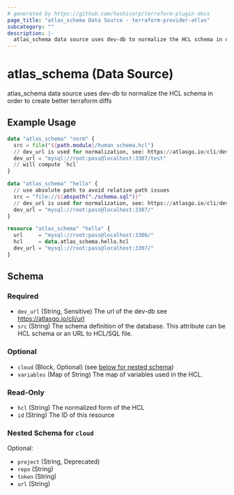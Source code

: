 ```yaml
---
# generated by https://github.com/hashicorp/terraform-plugin-docs
page_title: "atlas_schema Data Source - terraform-provider-atlas"
subcategory: ""
description: |-
  atlas_schema data source uses dev-db to normalize the HCL schema in order to create better terraform diffs
---
```


# atlas_schema (Data Source)

atlas_schema data source uses dev-db to normalize the HCL schema in order to create better terraform diffs

## Example Usage

```terraform
data "atlas_schema" "norm" {
  src = file("${path.module}/human_schema.hcl")
  // dev_url is used for normalization, see: https://atlasgo.io/cli/dev-database.
  dev_url = "mysql://root:pass@localhost:3307/test"
  // will compute `hcl`
}

data "atlas_schema" "hello" {
  // use absolute path to avoid relative path issues
  src = "file://${abspath("./schema.sql")}"
  // dev_url is used for normalization, see: https://atlasgo.io/cli/dev-database.
  dev_url = "mysql://root:pass@localhost:3307/"
}

resource "atlas_schema" "hello" {
  url     = "mysql://root:pass@localhost:3306/"
  hcl     = data.atlas_schema.hello.hcl
  dev_url = "mysql://root:pass@localhost:3307/"
}
```

<!-- schema generated by tfplugindocs -->
## Schema

### Required

- `dev_url` (String, Sensitive) The url of the dev-db see https://atlasgo.io/cli/url
- `src` (String) The schema definition of the database. This attribute can be HCL schema or an URL to HCL/SQL file.

### Optional

- `cloud` (Block, Optional) (see [below for nested schema](#nestedblock--cloud))
- `variables` (Map of String) The map of variables used in the HCL.

### Read-Only

- `hcl` (String) The normalized form of the HCL
- `id` (String) The ID of this resource

<a id="nestedblock--cloud"></a>
### Nested Schema for `cloud`

Optional:

- `project` (String, Deprecated)
- `repo` (String)
- `token` (String)
- `url` (String)
